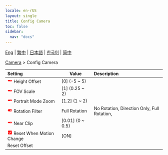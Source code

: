 ```yaml
---
locale: en-rUS
layout: single
title: Config Camera
toc: false
sidebar:
  nav: "docs"
---
```

[Eng](/dancexr/menu/2025.4/scene/config_camera) | [繁中](/tw/dancexr/menu/2025.4/scene/config_camera) | [日本語](/jp/dancexr/menu/2025.4/scene/config_camera) | [한국어](/kr/dancexr/menu/2025.4/scene/config_camera) | [简中](/zh/dancexr/menu/2025.4/scene/config_camera)

[Camera](../menu#Camera) > Config Camera



| Setting | Value | Description |
| :--- | --- | :--- |
| <img src="/images/icon/ic_slider.png" alt="slider icon"/> Height Offset</nobr>| [0] (-5 ~ 5) | 
| <img src="/images/icon/ic_slider.png" alt="slider icon"/> FOV Scale</nobr>| [1] (0.25 ~ 2) | 
| <img src="/images/icon/ic_slider.png" alt="slider icon"/> Portrait Mode Zoom</nobr>| [1.2] (1 ~ 2) | 
| <img src="/images/icon/ic_toggle_on.png" alt="toggle on icon"/> Rotation Filter</nobr>| Full Rotation | No Rotation, Direction Only, Full Rotation, 
| <img src="/images/icon/ic_slider.png" alt="slider icon"/> Near Clip</nobr>| [0.01] (0 ~ 0.5) | 
| <img src="/images/icon/ic_check_on.png" alt="check on icon"/> Reset When Motion Change</nobr>| [ON] | 
|  Reset Offset</nobr>|| 
